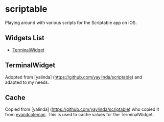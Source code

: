 # scriptable
Playing around with various scripts for the Scriptable app on iOS.

## Widgets List
- [TerminalWidget](https://github.com/diskoteer/scriptable#terminalwidget) 


## TerminalWidget
Adopted from [yalinda] (https://github.com/yaylinda/scriptable) and adapted to my needs.


## Cache
Copied from [yalinda] (https://github.com/yaylinda/scriptable) who copied it from [evandcoleman](https://github.com/evandcoleman/scriptable/blob/main/scripts/cache.js). This is used to cache values for the TerminalWidget.
